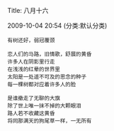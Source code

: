 Title: 八月十六

2009-10-04 20:54 (分类:默认分类)
 
```
有树还好，弱冠覆颈

恋人们的马路，旧情歌，舒展的黄昏
许多人在阴影里行走
在浅浅的红晕的世界里
太阳是一处遥不可及的思念的种子
每一棵树都对应着许多人的脸

是谁撤走了无聊的大旗
除了世上唯一抹不掉的大颗眼泪
路人若不收藏这黄昏
将同那满天的狗尾草一样，一无所有
```